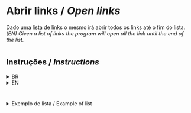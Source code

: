 # Abrir links / *Open links*
Dado uma lista de links o mesmo irá abrir todos os links até o fim do lista.  
*(EN) Given a list of links the program will open all the link until the end of the list.*

#

## Instruções / *Instructions*

<details>
  <summary> BR </summary>

- Dentro do programa deve ser inserida o caminho da lista de endereços ou encontra-lo utilizando o botão com 3 pontos, exemplo de lista a baixo;  
- **O endereço deve começar com https://**
- O programa verifica apenas 1 endereço por linha.   

Após selecionar o arquivo contendo os endereços, basta clicar em "Executar", uma nova janela irá abrir perguntando quantos endereços deseja abrir simultaneamente, selecione a quantidade desejada e clique em "OK" em seguida o programa irá começar a abrir os links, **o programa automaticamente remove endereços da lista após abrir-lo.**

</details>

<details>
  <summary> EN </summary>

- In the application it's necessary insert the path of the list or find the archive using the 3 dots button, example of list below;  
- **The links need start with https://**
- The program just verify one link per line.   

After select or indicate the list, just click in "Executar" button and one box will ask you who many addresses you want to open in one time, just select in the number box and click in the "OK" button, the application will start open the links, **the application will automatically remove the link of the list after open it.**

</details>

#

<details>
  <summary>Exemplo de lista / Example of list</summary>

Input
~~~
    https://github.com/senhorbento
    https://google.com
    https://facebook.com
    https://linkedin.com
~~~
</details>